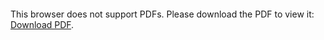 <object data="https://docs.google.com/document/d/1_TRCXHthNygw_Ee1qmWVGnaDfqrjnE7TIYKrR0exupk/edit?usp=sharing" type="application/pdf" width="700px" height="700px">
    <embed src="https://docs.google.com/document/d/1_TRCXHthNygw_Ee1qmWVGnaDfqrjnE7TIYKrR0exupk/edit?usp=sharing">
        <p>This browser does not support PDFs. Please download the PDF to view it: <a href="[http://yoursite.com/the.pdf](https://docs.google.com/document/d/1_TRCXHthNygw_Ee1qmWVGnaDfqrjnE7TIYKrR0exupk/edit?usp=sharing)">Download PDF</a>.</p>
    </embed>
</object>
